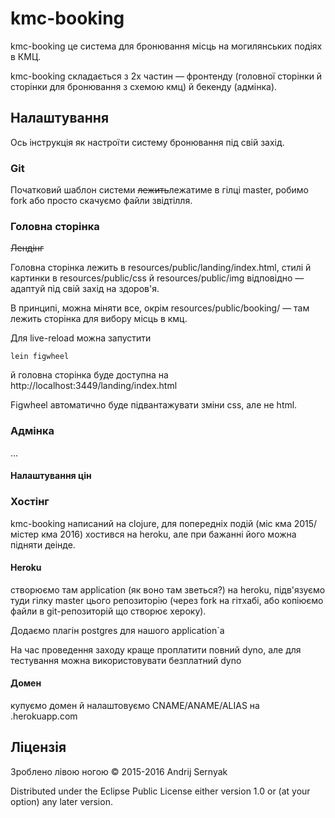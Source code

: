 # kmc-booking

kmc-booking це система для бронювання місць на могилянських подіях в КМЦ.

kmc-booking складається з 2х частин — фронтенду (головної сторінки й сторінки для бронювання з схемою кмц) й бекенду (адмінка). 



## Налаштування 

Ось інструкція як настроїти систему бронювання під свій захід.

### Git

Початковий шаблон системи <strike>лежить</strike>лежатиме в гілці master, робимо fork або просто скачуємо файли звідтілля. 

### Головна сторінка 

<strike>Лендінг</strike>

Головна сторінка лежить в resources/public/landing/index.html, стилі й картинки в resources/public/css й resources/public/img відповідно — адаптуй під свій захід на здоров'я.

В принципі, можна міняти все, окрім resources/public/booking/ — там лежить сторінка для вибору місць в кмц.

Для live-reload можна запустити

	lein figwheel
	
й головна сторінка буде доступна на http://localhost:3449/landing/index.html

Figwheel автоматично буде підвантажувати зміни css, але не html.

### Адмінка

...

#### Налаштування цін


### Хостінг

kmc-booking написаний на clojure, для попередніх подій (міс кма 2015/містер кма 2016) хостився на heroku, але при бажанні його можна підняти деінде. 

#### Heroku

створюємо там application (як воно там зветься?) на heroku, підв'язуємо туди гілку master цього репозиторію (через fork на гітхабі, або копіюємо файли в git-репозиторій що створює хероку).

Додаємо плагін postgres для нашого application`а

На час проведення заходу краще проплатити повний dyno, але для тестування можна використовувати безплатний dyno

#### Домен

купуємо домен й налаштовуємо CNAME/ANAME/ALIAS на <yourapp>.herokuapp.com


## Ліцензія

Зроблено лівою ногою © 2015-2016 Andrij Sernyak

Distributed under the Eclipse Public License either version 1.0 or (at
your option) any later version.
